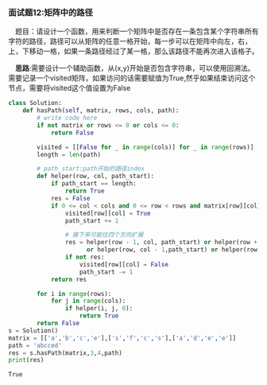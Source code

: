 ### 面试题12:矩阵中的路径

&emsp;题目：请设计一个函数，用来判断一个矩阵中是否存在一条包含某个字符串所有字符的路径，路径可以从矩阵的任意一格开始，每一步可以在矩阵中向左，右，上，下移动一格，如果一条路径经过了某一格，那么该路径不能再次进入该格子。

&emsp;**思路**:需要设计一个辅助函数，从(x,y)开始是否包含字符串，可以使用回溯法。需要记录一个visited矩阵，如果访问的话需要赋值为True,然乎如果结束访问这个节点，需要将visited这个值设置为False


```python
class Solution:
    def hasPath(self, matrix, rows, cols, path):
        # write code here
        if not matrix or rows <= 0 or cols <= 0:
            return False

        visited = [[False for _ in range(cols)] for _ in range(rows)]
        length = len(path)

        # path_start:path开始的路径index
        def helper(row, col, path_start):
            if path_start == length:
                return True
            res = False
            if 0 <= col < cols and 0 <= row < rows and matrix[row][col] == path[path_start] and not visited[row][col]:
                visited[row][col] = True
                path_start += 1

                # 接下来可能往四个方向扩展
                res = helper(row - 1, col, path_start) or helper(row + 1, col, path_start) \
                      or helper(row, col - 1,path_start) or helper(row, col + 1, path_start)
                if not res:
                    visited[row][col] = False
                    path_start -= 1
            return res

        for i in range(rows):
            for j in range(cols):
                if helper(i, j, 0):
                    return True
        return False
s = Solution()
matrix = [['a','b','c','e'],['s','f','c','s'],['a','d','e','e']]
path = 'abcced'
res = s.hasPath(matrix,3,4,path)
print(res)
```

    True

